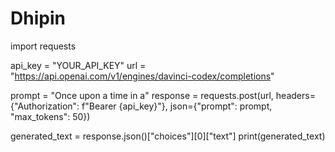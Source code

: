 # Dhipin
import requests

api_key = "YOUR_API_KEY"
url = "https://api.openai.com/v1/engines/davinci-codex/completions"

prompt = "Once upon a time in a"
response = requests.post(url, headers={"Authorization": f"Bearer {api_key}"}, json={"prompt": prompt, "max_tokens": 50})

generated_text = response.json()["choices"][0]["text"]
print(generated_text)
